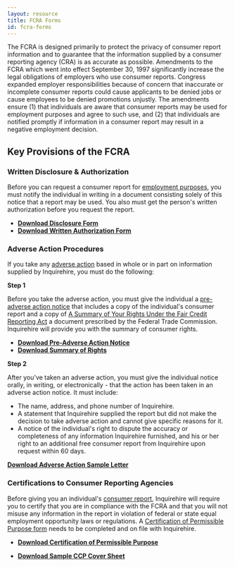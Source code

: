 ```yaml
---
layout: resource
title: FCRA Forms
id: fcra-forms
---
```



The FCRA is designed primarily to protect the privacy of consumer report information and to guarantee that the information supplied by a consumer reporting agency (CRA) is as accurate as possible. Amendments to the FCRA which went into effect September 30, 1997 significantly increase the legal obligations of employers who use consumer reports. Congress expanded employer responsibilities because of concern that inaccurate or incomplete consumer reports could cause applicants to be denied jobs or cause employees to be denied promotions unjustly. The amendments ensure (1) that individuals are aware that consumer reports may be used for employment purposes and agree to such use, and (2) that individuals are notified promptly if information in a consumer report may result in a negative employment decision.


## Key Provisions of the FCRA

### Written Disclosure &amp; Authorization

Before you can request a consumer report for [employment purposes][1], you must notify the individual in writing in a document consisting solely of this notice that a report may be used. You also must get the person's written authorization before you request the report.

- **[Download Disclosure Form][2]**
- **[Download Written Authorization Form][3]**



### Adverse Action Procedures

If you take any [adverse action][4] based in whole or in part on information supplied by Inquirehire, you must do the following:

**Step 1**

Before you take the adverse action, you must give the individual a [pre-adverse action notice][5] that includes a copy of the individual's consumer report and a copy of [A Summary of Your Rights Under the Fair Credit Reporting Act][6] a document prescribed by the Federal Trade Commission. Inquirehire will provide you with the summary of consumer rights.

- **[Download Pre-Adverse Action Notice][5]**
- **[Download Summary of Rights][6]**

**Step 2**

After you've taken an adverse action, you must give the individual notice orally, in writing, or electronically - that the action has been taken in an adverse action notice. It must include:

 - The name, address, and phone number of Inquirehire.
 - A statement that Inquirehire supplied the report but did not make the decision to take adverse action and cannot give specific reasons for it.
 - A notice of the individual's right to dispute the accuracy or completeness of any information Inquirehire furnished, and his or her right to an additional free consumer report from Inquirehire upon request within 60 days.

**[Download Adverse Action Sample Letter][7]**



### Certifications to Consumer Reporting Agencies

Before giving you an individual's [consumer report][8], Inquirehire will require you to certify that you are in compliance with the FCRA and that you will not misuse any information in the report in violation of federal or state equal employment opportunity laws or regulations. A [Certification of Permissible Purpose form][9] needs to be completed and on file with Inquirehire.

- **[Download Certification of Permissible Purpose][9]**
- **[Download Sample CCP Cover Sheet][10]**



  [1]: /resources/glossary.html#employment_purposes
  [2]: /assets/files/fcra/disclosure-2016.doc
  [3]: /assets/files/fcra/written-authorization-form-2016.doc
  [4]: /resources/glossary.html#adverse_action
  [5]: /assets/files/fcra/sample-pre-adverse-action-notice-2012.doc
  [6]: /assets/files/fcra/summary-of-rights.docx
  [7]: /assets/files/fcra/adverse-action-letter-2012.docx
  [8]: /resources/glossary.html#consumer_report
  [9]: /assets/files/fcra/certificate-of-permissable-purpose-2016.docx
  [10]: /assets/files/fcra/sample-ccp-cover-sheet-2016.docx
